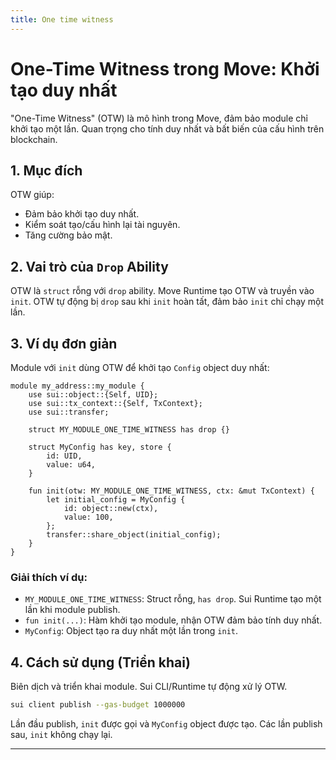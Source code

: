 ```yaml
---
title: One time witness
---
```


# One-Time Witness trong Move: Khởi tạo duy nhất

"One-Time Witness" (OTW) là mô hình trong Move, đảm bảo module chỉ khởi tạo một lần. Quan trọng cho tính duy nhất và bất biến của cấu hình trên blockchain.

## 1. Mục đích

OTW giúp:

*   Đảm bảo khởi tạo duy nhất.
*   Kiểm soát tạo/cấu hình lại tài nguyên.
*   Tăng cường bảo mật.

## 2. Vai trò của `Drop` Ability

OTW là `struct` rỗng với `drop` ability. Move Runtime tạo OTW và truyền vào `init`. OTW tự động bị `drop` sau khi `init` hoàn tất, đảm bảo `init` chỉ chạy một lần.

## 3. Ví dụ đơn giản

Module với `init` dùng OTW để khởi tạo `Config` object duy nhất:

```move
module my_address::my_module {
    use sui::object::{Self, UID};
    use sui::tx_context::{Self, TxContext};
    use sui::transfer;

    struct MY_MODULE_ONE_TIME_WITNESS has drop {}

    struct MyConfig has key, store {
        id: UID,
        value: u64,
    }

    fun init(otw: MY_MODULE_ONE_TIME_WITNESS, ctx: &mut TxContext) {
        let initial_config = MyConfig {
            id: object::new(ctx),
            value: 100,
        };
        transfer::share_object(initial_config);
    }
}
```

### Giải thích ví dụ:

*   `MY_MODULE_ONE_TIME_WITNESS`: Struct rỗng, `has drop`. Sui Runtime tạo một lần khi module publish.
*   `fun init(...)`: Hàm khởi tạo module, nhận OTW đảm bảo tính duy nhất.
*   `MyConfig`: Object tạo ra duy nhất một lần trong `init`.

## 4. Cách sử dụng (Triển khai)

Biên dịch và triển khai module. Sui CLI/Runtime tự động xử lý OTW.

```bash
sui client publish --gas-budget 1000000
```

Lần đầu publish, `init` được gọi và `MyConfig` object được tạo. Các lần publish sau, `init` không chạy lại.

--- 